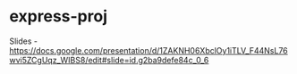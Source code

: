 # express-proj

Slides - https://docs.google.com/presentation/d/1ZAKNH06XbclOy1iTLV_F44NsL76wvi5ZCgUqz_WIBS8/edit#slide=id.g2ba9defe84c_0_6